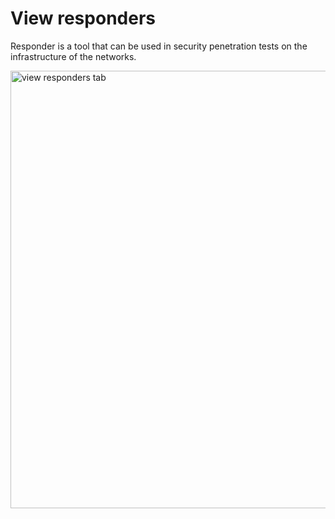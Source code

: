 # View responders

Responder is a tool that can be used in security penetration tests on the infrastructure of the networks. 

<img src="../images/alerts-responders-tab.png" alt=" view responders tab" width="700" height="700"/>